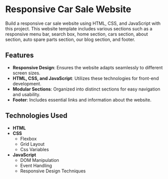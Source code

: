 # Responsive Car Sale Website

Build a responsive car sale website using HTML, CSS, and JavaScript with this project. This website template includes various sections such as a responsive menu bar, search box, home section, cars section, about section, auto spare parts section, our blog section, and footer.

## Features

- **Responsive Design**: Ensures the website adapts seamlessly to different screen sizes.
- **HTML, CSS, and JavaScript**: Utilizes these technologies for front-end development.
- **Modular Sections**: Organized into distinct sections for easy navigation and usability.
- **Footer**: Includes essential links and information about the website.

## Technologies Used

- **HTML**
- **CSS**
  - Flexbox
  - Grid Layout
  - Css Variables
- **JavaScript**
  - DOM Manipulation
  - Event Handling
  - Responsive Design Techniques
